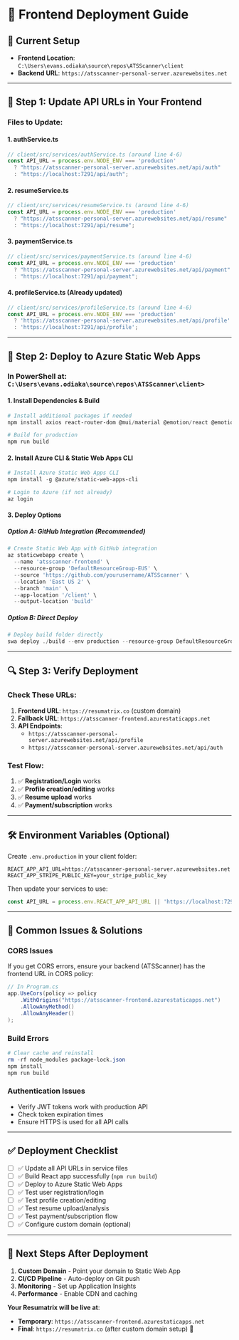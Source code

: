 # 🚀 **Frontend Deployment Guide**

## 📍 **Current Setup**
- **Frontend Location**: `C:\Users\evans.odiaka\source\repos\ATSScanner\client`
- **Backend URL**: `https://atsscanner-personal-server.azurewebsites.net`

---

## 🔧 **Step 1: Update API URLs in Your Frontend**

### **Files to Update:**

#### **1. authService.ts**
```typescript
// client/src/services/authService.ts (around line 4-6)
const API_URL = process.env.NODE_ENV === 'production' 
  ? "https://atsscanner-personal-server.azurewebsites.net/api/auth"
  : "https://localhost:7291/api/auth";
```

#### **2. resumeService.ts**
```typescript
// client/src/services/resumeService.ts (around line 4-6)
const API_URL = process.env.NODE_ENV === 'production' 
  ? "https://atsscanner-personal-server.azurewebsites.net/api/resume"
  : "https://localhost:7291/api/resume";
```

#### **3. paymentService.ts**
```typescript
// client/src/services/paymentService.ts (around line 4-6)
const API_URL = process.env.NODE_ENV === 'production' 
  ? "https://atsscanner-personal-server.azurewebsites.net/api/payment"
  : "https://localhost:7291/api/payment";
```

#### **4. profileService.ts** (Already updated)
```typescript
// client/src/services/profileService.ts (around line 4-6)
const API_URL = process.env.NODE_ENV === 'production' 
  ? 'https://atsscanner-personal-server.azurewebsites.net/api/profile'
  : 'https://localhost:7291/api/profile';
```

---

## 🚀 **Step 2: Deploy to Azure Static Web Apps**

### **In PowerShell at:** `C:\Users\evans.odiaka\source\repos\ATSScanner\client>`

#### **1. Install Dependencies & Build**
```powershell
# Install additional packages if needed
npm install axios react-router-dom @mui/material @emotion/react @emotion/styled

# Build for production
npm run build
```

#### **2. Install Azure CLI & Static Web Apps CLI**
```powershell
# Install Azure Static Web Apps CLI
npm install -g @azure/static-web-apps-cli

# Login to Azure (if not already)
az login
```

#### **3. Deploy Options**

##### **Option A: GitHub Integration (Recommended)**
```powershell
# Create Static Web App with GitHub integration
az staticwebapp create \
  --name 'atsscanner-frontend' \
  --resource-group 'DefaultResourceGroup-EUS' \
  --source 'https://github.com/yourusername/ATSScanner' \
  --location 'East US 2' \
  --branch 'main' \
  --app-location '/client' \
  --output-location 'build'
```

##### **Option B: Direct Deploy**
```powershell
# Deploy build folder directly
swa deploy ./build --env production --resource-group DefaultResourceGroup-EUS --app-name atsscanner-frontend
```

---

## 🔍 **Step 3: Verify Deployment**

### **Check These URLs:**
1. **Frontend URL**: `https://resumatrix.co` (custom domain)
2. **Fallback URL**: `https://atsscanner-frontend.azurestaticapps.net`
3. **API Endpoints**: 
   - `https://atsscanner-personal-server.azurewebsites.net/api/profile`
   - `https://atsscanner-personal-server.azurewebsites.net/api/auth`

### **Test Flow:**
1. ✅ **Registration/Login** works
2. ✅ **Profile creation/editing** works  
3. ✅ **Resume upload** works
4. ✅ **Payment/subscription** works

---

## 🛠️ **Environment Variables** (Optional)

Create `.env.production` in your client folder:
```env
REACT_APP_API_URL=https://atsscanner-personal-server.azurewebsites.net
REACT_APP_STRIPE_PUBLIC_KEY=your_stripe_public_key
```

Then update your services to use:
```typescript
const API_URL = process.env.REACT_APP_API_URL || 'https://localhost:7291';
```

---

## 🚨 **Common Issues & Solutions**

### **CORS Issues**
If you get CORS errors, ensure your backend (ATSScanner) has the frontend URL in CORS policy:
```csharp
// In Program.cs
app.UseCors(policy => policy
    .WithOrigins("https://atsscanner-frontend.azurestaticapps.net")
    .AllowAnyMethod()
    .AllowAnyHeader()
);
```

### **Build Errors**
```powershell
# Clear cache and reinstall
rm -rf node_modules package-lock.json
npm install
npm run build
```

### **Authentication Issues**
- Verify JWT tokens work with production API
- Check token expiration times
- Ensure HTTPS is used for all API calls

---

## ✅ **Deployment Checklist**

- [ ] ✅ Update all API URLs in service files
- [ ] ✅ Build React app successfully (`npm run build`)
- [ ] ✅ Deploy to Azure Static Web Apps
- [ ] ✅ Test user registration/login
- [ ] ✅ Test profile creation/editing
- [ ] ✅ Test resume upload/analysis
- [ ] ✅ Test payment/subscription flow
- [ ] ✅ Configure custom domain (optional)

---

## 🎉 **Next Steps After Deployment**

1. **Custom Domain** - Point your domain to Static Web App
2. **CI/CD Pipeline** - Auto-deploy on Git push
3. **Monitoring** - Set up Application Insights
4. **Performance** - Enable CDN and caching

**Your Resumatrix will be live at**: 
- **Temporary**: `https://atsscanner-frontend.azurestaticapps.net` 
- **Final**: `https://resumatrix.co` (after custom domain setup) 🚀